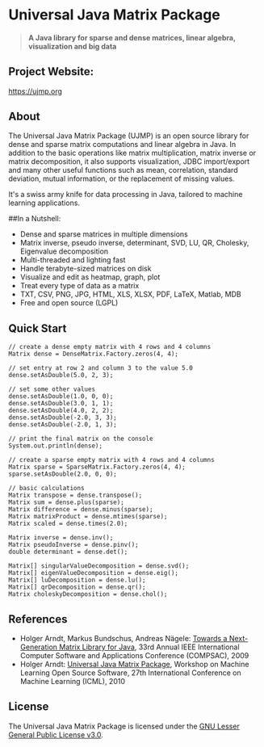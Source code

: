 # Universal Java Matrix Package
> #### A Java library for sparse and dense matrices, linear algebra, visualization and big data

## Project Website: 

https://ujmp.org

## About

The Universal Java Matrix Package (UJMP) is an open source library for dense and sparse matrix computations and linear algebra in Java. In addition to the basic operations like matrix multiplication, matrix inverse or matrix decomposition, it also supports visualization, JDBC import/export and many other useful functions such as mean, correlation, standard deviation, mutual information, or the replacement of missing values.

It's a swiss army knife for data processing in Java, tailored to machine learning applications.

##In a Nutshell:

- Dense and sparse matrices in multiple dimensions
- Matrix inverse, pseudo inverse, determinant, SVD, LU, QR, Cholesky, Eigenvalue decomposition
- Multi-threaded and lighting fast
- Handle terabyte-sized matrices on disk
- Visualize and edit as heatmap, graph, plot
- Treat every type of data as a matrix
- TXT, CSV, PNG, JPG, HTML, XLS, XLSX, PDF, LaTeX, Matlab, MDB
- Free and open source (LGPL)

## Quick Start

```
// create a dense empty matrix with 4 rows and 4 columns
Matrix dense = DenseMatrix.Factory.zeros(4, 4);

// set entry at row 2 and column 3 to the value 5.0
dense.setAsDouble(5.0, 2, 3);

// set some other values
dense.setAsDouble(1.0, 0, 0);
dense.setAsDouble(3.0, 1, 1);
dense.setAsDouble(4.0, 2, 2);
dense.setAsDouble(-2.0, 3, 3);
dense.setAsDouble(-2.0, 1, 3);

// print the final matrix on the console
System.out.println(dense);

// create a sparse empty matrix with 4 rows and 4 columns
Matrix sparse = SparseMatrix.Factory.zeros(4, 4);
sparse.setAsDouble(2.0, 0, 0);

// basic calculations
Matrix transpose = dense.transpose();
Matrix sum = dense.plus(sparse);
Matrix difference = dense.minus(sparse);
Matrix matrixProduct = dense.mtimes(sparse);
Matrix scaled = dense.times(2.0);

Matrix inverse = dense.inv();
Matrix pseudoInverse = dense.pinv();
double determinant = dense.det();

Matrix[] singularValueDecomposition = dense.svd();
Matrix[] eigenValueDecomposition = dense.eig();
Matrix[] luDecomposition = dense.lu();
Matrix[] qrDecomposition = dense.qr();
Matrix choleskyDecomposition = dense.chol();
```

## References

- Holger Arndt, Markus Bundschus, Andreas Nägele: [Towards a Next-Generation Matrix Library for Java](https://holger-arndt.de/library/COMPSAC2009-ujmp-draft.pdf), 33rd Annual IEEE International Computer Software and Applications Conference (COMPSAC), 2009
- Holger Arndt: [Universal Java Matrix Package](https://holger-arndt.de/library/MLOSS2010.pdf), Workshop on Machine Learning Open Source Software, 27th International Conference on Machine Learning (ICML), 2010


## License

The Universal Java Matrix Package is licensed under the [GNU Lesser General Public License v3.0](http://www.gnu.org/licenses/lgpl-3.0.en.html).
